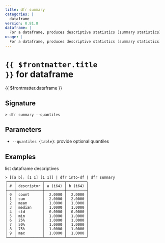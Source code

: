 ```yaml
---
title: dfr summary
categories: |
  dataframe
version: 0.81.0
dataframe: |
  For a dataframe, produces descriptive statistics (summary statistics) for its numeric columns.
usage: |
  For a dataframe, produces descriptive statistics (summary statistics) for its numeric columns.
---
```


# <code>{{ $frontmatter.title }}</code> for dataframe

<div class='command-title'>{{ $frontmatter.dataframe }}</div>

## Signature

```> dfr summary --quantiles```

## Parameters

 -  `--quantiles {table}`: provide optional quantiles

## Examples

list dataframe descriptives
```shell
> [[a b]; [1 1] [1 1]] | dfr into-df | dfr summary
╭───┬────────────┬─────────┬─────────╮
│ # │ descriptor │ a (i64) │ b (i64) │
├───┼────────────┼─────────┼─────────┤
│ 0 │ count      │  2.0000 │  2.0000 │
│ 1 │ sum        │  2.0000 │  2.0000 │
│ 2 │ mean       │  1.0000 │  1.0000 │
│ 3 │ median     │  1.0000 │  1.0000 │
│ 4 │ std        │  0.0000 │  0.0000 │
│ 5 │ min        │  1.0000 │  1.0000 │
│ 6 │ 25%        │  1.0000 │  1.0000 │
│ 7 │ 50%        │  1.0000 │  1.0000 │
│ 8 │ 75%        │  1.0000 │  1.0000 │
│ 9 │ max        │  1.0000 │  1.0000 │
╰───┴────────────┴─────────┴─────────╯

```

